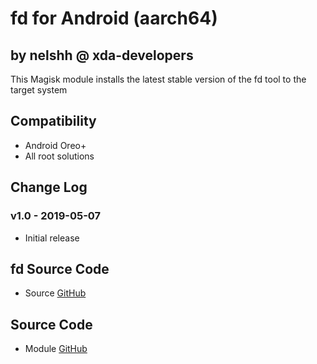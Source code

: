 # fd for Android (aarch64)

## by nelshh @ xda-developers

This Magisk module installs the latest stable version of the fd tool to the target system

## Compatibility
* Android Oreo+
* All root solutions

## Change Log

### v1.0 - 2019-05-07
* Initial release

## fd Source Code
* Source [GitHub](https://github.com/sharkdp/fd/)

## Source Code
* Module [GitHub](https://github.com/henriknelson/fd-magisk-module)
